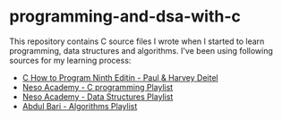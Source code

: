 # programming-and-dsa-with-c
This repository contains C source files I wrote when I started to learn programming, data structures and algorithms.
I've been using following sources for my learning process:
- [C How to Program Ninth Editin - Paul & Harvey Deitel](https://www.amazon.com/How-Program-Studies-Applications-Programming/dp/1292437073/ref=sr_1_4?keywords=c+how+to+program&qid=1691785070&sprefix=c+how+to+%2Caps%2C229&sr=8-4)
- [Neso Academy - C programming Playlist](https://youtube.com/playlist?list=PLBlnK6fEyqRggZZgYpPMUxdY1CYkZtARR)
- [Neso Academy - Data Structures Playlist](https://youtube.com/playlist?list=PLBlnK6fEyqRj9lld8sWIUNwlKfdUoPd1Y)
- [Abdul Bari - Algorithms Playlist](https://youtube.com/playlist?list=PLDN4rrl48XKpZkf03iYFl-O29szjTrs_O)
